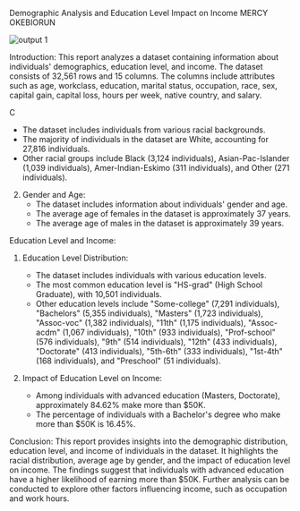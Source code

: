Demographic Analysis and Education Level Impact on Income
MERCY OKEBIORUN




![output 1](https://github.com/kikibyt/Demographic-Analysis/assets/127496130/310eb3c7-65f6-4b7f-b069-160748cd3ce6)





Introduction:
This report analyzes a dataset containing information about individuals' demographics, education level, and income. The dataset consists of 32,561 rows and 15 columns. The columns include attributes such as age, workclass, education, marital status, occupation, race, sex, capital gain, capital loss, hours per week, native country, and salary.

C
   - The dataset includes individuals from various racial backgrounds.
   - The majority of individuals in the dataset are White, accounting for 27,816 individuals.
   - Other racial groups include Black (3,124 individuals), Asian-Pac-Islander (1,039 individuals), Amer-Indian-Eskimo (311 individuals), and Other (271 individuals).

2. Gender and Age:
   - The dataset includes information about individuals' gender and age.
   - The average age of females in the dataset is approximately 37 years.
   - The average age of males in the dataset is approximately 39 years.

Education Level and Income:
1. Education Level Distribution:
   - The dataset includes individuals with various education levels.
   - The most common education level is "HS-grad" (High School Graduate), with 10,501 individuals.
   - Other education levels include "Some-college" (7,291 individuals), "Bachelors" (5,355 individuals), "Masters" (1,723 individuals), "Assoc-voc" (1,382 individuals), "11th" (1,175 individuals), "Assoc-acdm" (1,067 individuals), "10th" (933 individuals), "Prof-school" (576 individuals), "9th" (514 individuals), "12th" (433 individuals), "Doctorate" (413 individuals), "5th-6th" (333 individuals), "1st-4th" (168 individuals), and "Preschool" (51 individuals).

2. Impact of Education Level on Income:
   - Among individuals with advanced education (Masters, Doctorate), approximately 84.62% make more than $50K.
   - The percentage of individuals with a Bachelor's degree who make more than $50K is 16.45%.

Conclusion:
This report provides insights into the demographic distribution, education level, and income of individuals in the dataset. It highlights the racial distribution, average age by gender, and the impact of education level on income. The findings suggest that individuals with advanced education have a higher likelihood of earning more than $50K. Further analysis can be conducted to explore other factors influencing income, such as occupation and work hours.


